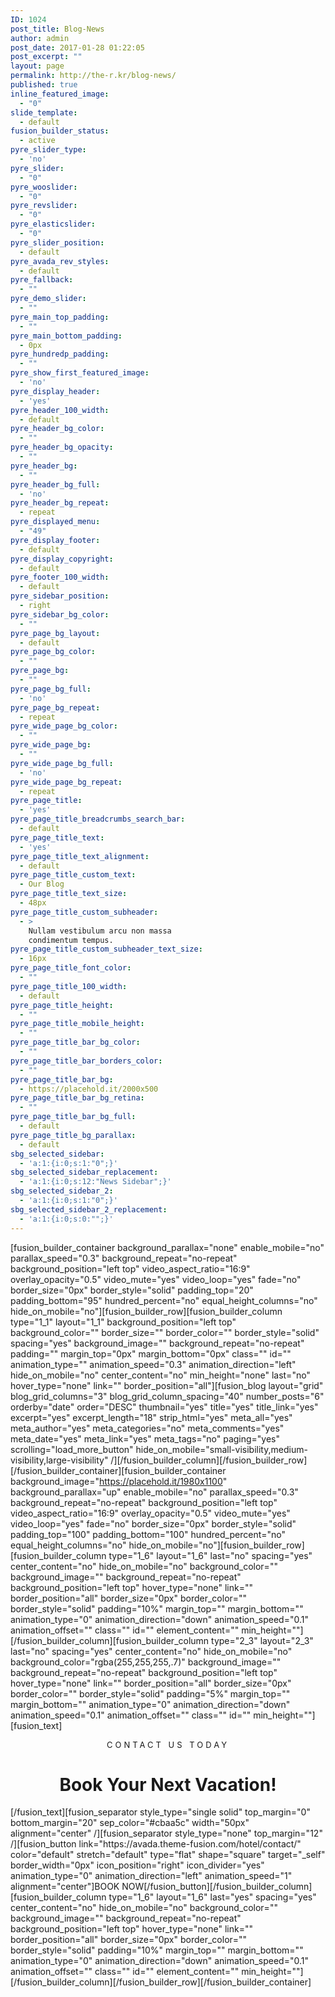 ```yaml
---
ID: 1024
post_title: Blog-News
author: admin
post_date: 2017-01-28 01:22:05
post_excerpt: ""
layout: page
permalink: http://the-r.kr/blog-news/
published: true
inline_featured_image:
  - "0"
slide_template:
  - default
fusion_builder_status:
  - active
pyre_slider_type:
  - 'no'
pyre_slider:
  - "0"
pyre_wooslider:
  - "0"
pyre_revslider:
  - "0"
pyre_elasticslider:
  - "0"
pyre_slider_position:
  - default
pyre_avada_rev_styles:
  - default
pyre_fallback:
  - ""
pyre_demo_slider:
  - ""
pyre_main_top_padding:
  - ""
pyre_main_bottom_padding:
  - 0px
pyre_hundredp_padding:
  - ""
pyre_show_first_featured_image:
  - 'no'
pyre_display_header:
  - 'yes'
pyre_header_100_width:
  - default
pyre_header_bg_color:
  - ""
pyre_header_bg_opacity:
  - ""
pyre_header_bg:
  - ""
pyre_header_bg_full:
  - 'no'
pyre_header_bg_repeat:
  - repeat
pyre_displayed_menu:
  - "49"
pyre_display_footer:
  - default
pyre_display_copyright:
  - default
pyre_footer_100_width:
  - default
pyre_sidebar_position:
  - right
pyre_sidebar_bg_color:
  - ""
pyre_page_bg_layout:
  - default
pyre_page_bg_color:
  - ""
pyre_page_bg:
  - ""
pyre_page_bg_full:
  - 'no'
pyre_page_bg_repeat:
  - repeat
pyre_wide_page_bg_color:
  - ""
pyre_wide_page_bg:
  - ""
pyre_wide_page_bg_full:
  - 'no'
pyre_wide_page_bg_repeat:
  - repeat
pyre_page_title:
  - 'yes'
pyre_page_title_breadcrumbs_search_bar:
  - default
pyre_page_title_text:
  - 'yes'
pyre_page_title_text_alignment:
  - default
pyre_page_title_custom_text:
  - Our Blog
pyre_page_title_text_size:
  - 48px
pyre_page_title_custom_subheader:
  - >
    Nullam vestibulum arcu non massa
    condimentum tempus.
pyre_page_title_custom_subheader_text_size:
  - 16px
pyre_page_title_font_color:
  - ""
pyre_page_title_100_width:
  - default
pyre_page_title_height:
  - ""
pyre_page_title_mobile_height:
  - ""
pyre_page_title_bar_bg_color:
  - ""
pyre_page_title_bar_borders_color:
  - ""
pyre_page_title_bar_bg:
  - https://placehold.it/2000x500
pyre_page_title_bar_bg_retina:
  - ""
pyre_page_title_bar_bg_full:
  - default
pyre_page_title_bg_parallax:
  - default
sbg_selected_sidebar:
  - 'a:1:{i:0;s:1:"0";}'
sbg_selected_sidebar_replacement:
  - 'a:1:{i:0;s:12:"News Sidebar";}'
sbg_selected_sidebar_2:
  - 'a:1:{i:0;s:1:"0";}'
sbg_selected_sidebar_2_replacement:
  - 'a:1:{i:0;s:0:"";}'
---
```

[fusion_builder_container background_parallax="none" enable_mobile="no" parallax_speed="0.3" background_repeat="no-repeat" background_position="left top" video_aspect_ratio="16:9" overlay_opacity="0.5" video_mute="yes" video_loop="yes" fade="no" border_size="0px" border_style="solid" padding_top="20" padding_bottom="95" hundred_percent="no" equal_height_columns="no" hide_on_mobile="no"][fusion_builder_row][fusion_builder_column type="1_1" layout="1_1" background_position="left top" background_color="" border_size="" border_color="" border_style="solid" spacing="yes" background_image="" background_repeat="no-repeat" padding="" margin_top="0px" margin_bottom="0px" class="" id="" animation_type="" animation_speed="0.3" animation_direction="left" hide_on_mobile="no" center_content="no" min_height="none" last="no" hover_type="none" link="" border_position="all"][fusion_blog layout="grid" blog_grid_columns="3" blog_grid_column_spacing="40" number_posts="6" orderby="date" order="DESC" thumbnail="yes" title="yes" title_link="yes" excerpt="yes" excerpt_length="18" strip_html="yes" meta_all="yes" meta_author="yes" meta_categories="no" meta_comments="yes" meta_date="yes" meta_link="yes" meta_tags="no" paging="yes" scrolling="load_more_button" hide_on_mobile="small-visibility,medium-visibility,large-visibility" /][/fusion_builder_column][/fusion_builder_row][/fusion_builder_container][fusion_builder_container background_image="https://placehold.it/1980x1100" background_parallax="up" enable_mobile="no" parallax_speed="0.3" background_repeat="no-repeat" background_position="left top" video_aspect_ratio="16:9" overlay_opacity="0.5" video_mute="yes" video_loop="yes" fade="no" border_size="0px" border_style="solid" padding_top="100" padding_bottom="100" hundred_percent="no" equal_height_columns="no" hide_on_mobile="no"][fusion_builder_row][fusion_builder_column type="1_6" layout="1_6" last="no" spacing="yes" center_content="no" hide_on_mobile="no" background_color="" background_image="" background_repeat="no-repeat" background_position="left top" hover_type="none" link="" border_position="all" border_size="0px" border_color="" border_style="solid" padding="10%" margin_top="" margin_bottom="" animation_type="0" animation_direction="down" animation_speed="0.1" animation_offset="" class="" id="" element_content="" min_height=""][/fusion_builder_column][fusion_builder_column type="2_3" layout="2_3" last="no" spacing="yes" center_content="no" hide_on_mobile="no" background_color="rgba(255,255,255,.7)" background_image="" background_repeat="no-repeat" background_position="left top" hover_type="none" link="" border_position="all" border_size="0px" border_color="" border_style="solid" padding="5%" margin_top="" margin_bottom="" animation_type="0" animation_direction="down" animation_speed="0.1" animation_offset="" class="" id="" min_height=""][fusion_text]
<p style="letter-spacing: 4px; font-size: 13px; margin-bottom: 0px; text-align: center;">CONTACT US TODAY</p>

<h1 style="text-align: center;">Book Your Next Vacation!</h1>
[/fusion_text][fusion_separator style_type="single solid" top_margin="0" bottom_margin="20" sep_color="#cbaa5c" width="50px" alignment="center" /][fusion_separator style_type="none" top_margin="12" /][fusion_button link="https://avada.theme-fusion.com/hotel/contact/" color="default" stretch="default" type="flat" shape="square" target="_self" border_width="0px" icon_position="right" icon_divider="yes" animation_type="0" animation_direction="left" animation_speed="1" alignment="center"]BOOK NOW[/fusion_button][/fusion_builder_column][fusion_builder_column type="1_6" layout="1_6" last="yes" spacing="yes" center_content="no" hide_on_mobile="no" background_color="" background_image="" background_repeat="no-repeat" background_position="left top" hover_type="none" link="" border_position="all" border_size="0px" border_color="" border_style="solid" padding="10%" margin_top="" margin_bottom="" animation_type="0" animation_direction="down" animation_speed="0.1" animation_offset="" class="" id="" element_content="" min_height=""][/fusion_builder_column][/fusion_builder_row][/fusion_builder_container]